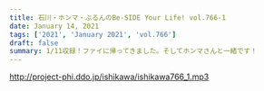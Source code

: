 ```yaml
---
title: 石川・ホンマ・ぶるんのBe-SIDE Your Life! vol.766-1
date: January 14, 2021
tags: ['2021', 'January 2021', 'vol.766']
draft: false
summary: 1/11収録！ファイに帰ってきました。そしてホンマさんと一緒です！
---
```


http://project-phi.ddo.jp/ishikawa/ishikawa766_1.mp3